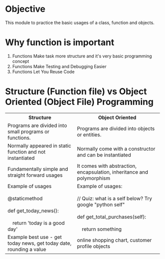 # Objective
This module to practice the basic usages of a class, function and objects. 

# Why function is important
1. Functions Make task more structure and it's very basic programming concept
2. Functions Make Testing and Debugging Easier
3. Functions Let You Reuse Code

# Structure (Function file) vs Object Oriented (Object File) Programming
<table>
  <tr>
    <th>Structure</th>
    <th>Object Oriented</th>
  </tr>
  <tr>
    <td>Programs are divided into small programs or functions. </td>
    <td>Programs are divided into objects or entities. </td>
  </tr>
  <tr>
    <td>Normally appeared in static function and not instantiated </td>
    <td>Normally come with a constructor and can be instantiated</td>
  </tr>
  <tr>
    <td>Fundamentally simple and straight forward usages</td>
    <td>It comes with abstraction, encapsulation, inheritance and polymorphism</td>
  </tr>
  <tr>
     <td>
      <span>
        Example of usages <br></br>
        @staticmethod <br></br>
        def get_today_news(): <br></br>
        &emsp;return 'today is a good day'
      </span>
     </td>
     <td>
      <span>
        Example of usages: <br></br>
        // Quiz: what is a self below? Try google "python self" <br></br>
        def get_total_purchases(self): <br></br>
        &emsp;return something
      </span>
     </td>
  </tr>
  <tr>
    <td>Example best use - get today news, get today date, rounding a value</td>
    <td>online shopping chart, customer profile objects</td>
  </tr>
</table>

